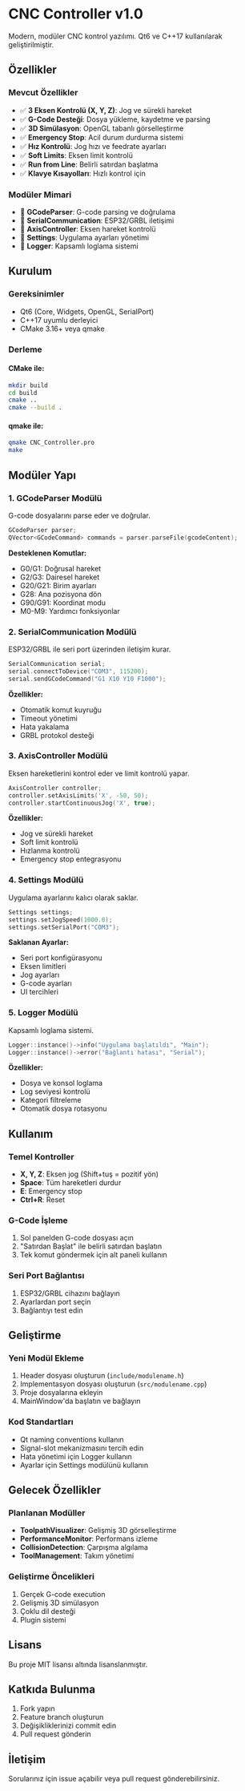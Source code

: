 # CNC Controller v1.0

Modern, modüler CNC kontrol yazılımı. Qt6 ve C++17 kullanılarak geliştirilmiştir.

## Özellikler

### Mevcut Özellikler
- ✅ **3 Eksen Kontrolü (X, Y, Z)**: Jog ve sürekli hareket
- ✅ **G-Code Desteği**: Dosya yükleme, kaydetme ve parsing
- ✅ **3D Simülasyon**: OpenGL tabanlı görselleştirme
- ✅ **Emergency Stop**: Acil durum durdurma sistemi
- ✅ **Hız Kontrolü**: Jog hızı ve feedrate ayarları
- ✅ **Soft Limits**: Eksen limit kontrolü
- ✅ **Run from Line**: Belirli satırdan başlatma
- ✅ **Klavye Kısayolları**: Hızlı kontrol için

### Modüler Mimari
- 🔧 **GCodeParser**: G-code parsing ve doğrulama
- 🔧 **SerialCommunication**: ESP32/GRBL iletişimi
- 🔧 **AxisController**: Eksen hareket kontrolü
- 🔧 **Settings**: Uygulama ayarları yönetimi
- 🔧 **Logger**: Kapsamlı loglama sistemi

## Kurulum

### Gereksinimler
- Qt6 (Core, Widgets, OpenGL, SerialPort)
- C++17 uyumlu derleyici
- CMake 3.16+ veya qmake

### Derleme

#### CMake ile:
```bash
mkdir build
cd build
cmake ..
cmake --build .
```

#### qmake ile:
```bash
qmake CNC_Controller.pro
make
```

## Modüler Yapı

### 1. GCodeParser Modülü
G-code dosyalarını parse eder ve doğrular.

```cpp
GCodeParser parser;
QVector<GCodeCommand> commands = parser.parseFile(gcodeContent);
```

**Desteklenen Komutlar:**
- G0/G1: Doğrusal hareket
- G2/G3: Dairesel hareket
- G20/G21: Birim ayarları
- G28: Ana pozisyona dön
- G90/G91: Koordinat modu
- M0-M9: Yardımcı fonksiyonlar

### 2. SerialCommunication Modülü
ESP32/GRBL ile seri port üzerinden iletişim kurar.

```cpp
SerialCommunication serial;
serial.connectToDevice("COM3", 115200);
serial.sendGCodeCommand("G1 X10 Y10 F1000");
```

**Özellikler:**
- Otomatik komut kuyruğu
- Timeout yönetimi
- Hata yakalama
- GRBL protokol desteği

### 3. AxisController Modülü
Eksen hareketlerini kontrol eder ve limit kontrolü yapar.

```cpp
AxisController controller;
controller.setAxisLimits('X', -50, 50);
controller.startContinuousJog('X', true);
```

**Özellikler:**
- Jog ve sürekli hareket
- Soft limit kontrolü
- Hızlanma kontrolü
- Emergency stop entegrasyonu

### 4. Settings Modülü
Uygulama ayarlarını kalıcı olarak saklar.

```cpp
Settings settings;
settings.setJogSpeed(1000.0);
settings.setSerialPort("COM3");
```

**Saklanan Ayarlar:**
- Seri port konfigürasyonu
- Eksen limitleri
- Jog ayarları
- G-code ayarları
- UI tercihleri

### 5. Logger Modülü
Kapsamlı loglama sistemi.

```cpp
Logger::instance()->info("Uygulama başlatıldı", "Main");
Logger::instance()->error("Bağlantı hatası", "Serial");
```

**Özellikler:**
- Dosya ve konsol loglama
- Log seviyesi kontrolü
- Kategori filtreleme
- Otomatik dosya rotasyonu

## Kullanım

### Temel Kontroller
- **X, Y, Z**: Eksen jog (Shift+tuş = pozitif yön)
- **Space**: Tüm hareketleri durdur
- **E**: Emergency stop
- **Ctrl+R**: Reset

### G-Code İşleme
1. Sol panelden G-code dosyası açın
2. "Satırdan Başlat" ile belirli satırdan başlatın
3. Tek komut göndermek için alt paneli kullanın

### Seri Port Bağlantısı
1. ESP32/GRBL cihazını bağlayın
2. Ayarlardan port seçin
3. Bağlantıyı test edin

## Geliştirme

### Yeni Modül Ekleme
1. Header dosyası oluşturun (`include/modulename.h`)
2. Implementasyon dosyası oluşturun (`src/modulename.cpp`)
3. Proje dosyalarına ekleyin
4. MainWindow'da başlatın ve bağlayın

### Kod Standartları
- Qt naming conventions kullanın
- Signal-slot mekanizmasını tercih edin
- Hata yönetimi için Logger kullanın
- Ayarlar için Settings modülünü kullanın

## Gelecek Özellikler

### Planlanan Modüller
- **ToolpathVisualizer**: Gelişmiş 3D görselleştirme
- **PerformanceMonitor**: Performans izleme
- **CollisionDetection**: Çarpışma algılama
- **ToolManagement**: Takım yönetimi

### Geliştirme Öncelikleri
1. Gerçek G-code execution
2. Gelişmiş 3D simülasyon
3. Çoklu dil desteği
4. Plugin sistemi

## Lisans

Bu proje MIT lisansı altında lisanslanmıştır.

## Katkıda Bulunma

1. Fork yapın
2. Feature branch oluşturun
3. Değişikliklerinizi commit edin
4. Pull request gönderin

## İletişim

Sorularınız için issue açabilir veya pull request gönderebilirsiniz.
